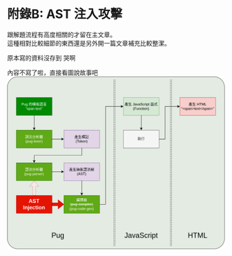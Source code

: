 # 附錄B: AST 注入攻擊

跟解題流程有高度相關的才留在主文章。  
這種相對比較細節的東西還是另外開一篇文章補充比較整潔。

原本寫的資料沒存到 哭啊

內容不寫了啦，直接看圖說故事吧
![](assets/ast1.png)